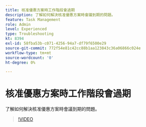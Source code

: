```yaml
---
title: 核准優惠方案時工作階段會過期
description: 了解如何解決核准優惠方案時會議到期的問題。
feature: Task Management
role: Admin
level: Experienced
type: Troubleshooting
kt: 8394
exl-id: 58fba53b-c071-4256-94a7-df79f6500e29
source-git-commit: 772f54e81c42cc88b1aa123843c36a06866c024e
workflow-type: tm+mt
source-wordcount: '0'
ht-degree: 0%

---
```


# 核准優惠方案時工作階段會過期

了解如何解決核准優惠方案時會議到期的問題。

>[!VIDEO](https://video.tv.adobe.com/v/335898?quality=12)
